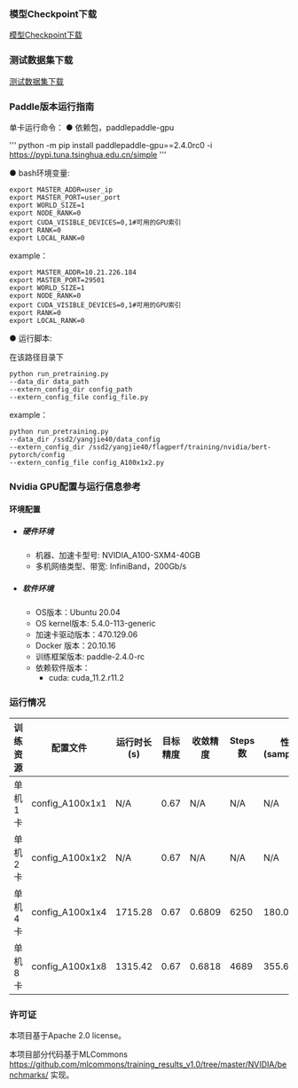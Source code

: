
### 模型Checkpoint下载
[模型Checkpoint下载](../../benchmarks/bert/README.md#模型checkpoint下载)


### 测试数据集下载
[测试数据集下载](../../benchmarks/bert/README.md#测试数据集下载)


### Paddle版本运行指南

单卡运行命令：
● 依赖包，paddlepaddle-gpu

'''
python -m pip install paddlepaddle-gpu==2.4.0rc0 -i https://pypi.tuna.tsinghua.edu.cn/simple
'''

● bash环境变量:
```
export MASTER_ADDR=user_ip
export MASTER_PORT=user_port
export WORLD_SIZE=1
export NODE_RANK=0
export CUDA_VISIBLE_DEVICES=0,1#可用的GPU索引
export RANK=0
export LOCAL_RANK=0
```
example：
```
export MASTER_ADDR=10.21.226.184
export MASTER_PORT=29501
export WORLD_SIZE=1
export NODE_RANK=0
export CUDA_VISIBLE_DEVICES=0,1#可用的GPU索引
export RANK=0
export LOCAL_RANK=0
```

● 运行脚本:

在该路径目录下

```
python run_pretraining.py
--data_dir data_path
--extern_config_dir config_path
--extern_config_file config_file.py
```

example：
```
python run_pretraining.py
--data_dir /ssd2/yangjie40/data_config
--extern_config_dir /ssd2/yangjie40/flagperf/training/nvidia/bert-pytorch/config
--extern_config_file config_A100x1x2.py
```


### Nvidia GPU配置与运行信息参考
#### 环境配置
- ##### 硬件环境
    - 机器、加速卡型号: NVIDIA_A100-SXM4-40GB
    - 多机网络类型、带宽: InfiniBand，200Gb/s
- ##### 软件环境
   - OS版本：Ubuntu 20.04
   - OS kernel版本: 5.4.0-113-generic
   - 加速卡驱动版本：470.129.06
   - Docker 版本：20.10.16
   - 训练框架版本: paddle-2.4.0-rc
   - 依赖软件版本：
     - cuda: cuda_11.2.r11.2


### 运行情况
| 训练资源 | 配置文件        | 运行时长(s) | 目标精度 | 收敛精度 | Steps数 | 性能(samples/s)|
| -------- | --------------- | ----------- | -------- | -------- | ------- | ---------------- |
| 单机1卡  | config_A100x1x1 | N/A         | 0.67     | N/A      | N/A     | N/A              |
| 单机2卡  | config_A100x1x2 | N/A         | 0.67     | N/A      | N/A     | N/A              |
| 单机4卡  | config_A100x1x4 | 1715.28     | 0.67     | 0.6809   | 6250    | 180.07           |
| 单机8卡  | config_A100x1x8 | 1315.42     | 0.67     | 0.6818   | 4689    | 355.63           |

### 许可证

本项目基于Apache 2.0 license。

本项目部分代码基于MLCommons https://github.com/mlcommons/training_results_v1.0/tree/master/NVIDIA/benchmarks/ 实现。
